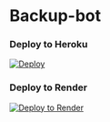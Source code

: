 # Backup-bot

### Deploy to Heroku
[![Deploy](https://www.herokucdn.com/deploy/button.svg)](https://heroku.com/deploy?template=https://github.com/khaine-zay/Backup-bot)

### Deploy to Render
[![Deploy to Render](https://render.com/images/deploy-to-render-button.svg)](https://render.com/deploy?repo=https://github.com/khaine-zay/Backup-bot)
